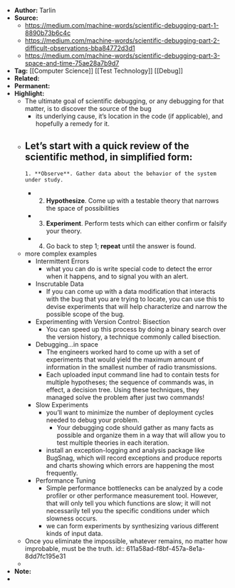- **Author:** Tarlin
- **Source:**
	- https://medium.com/machine-words/scientific-debugging-part-1-8890b73b6c4c
	- https://medium.com/machine-words/scientific-debugging-part-2-difficult-observations-bba84772d3d1
	- https://medium.com/machine-words/scientific-debugging-part-3-space-and-time-75ae28a7b9d7
- **Tag:** [[Computer Science]] [[Test Technology]] [[Debug]]
- **Related:**
- **Permanent:**
- **Highlight:**
	- The ultimate goal of scientific debugging, or any debugging for that matter, is to discover the source of the bug
		- its underlying cause, it’s location in the code (if applicable), and hopefully a remedy for it.
	- Let’s start with a quick review of the scientific method, in simplified form:
		-
		  1. **Observe**. Gather data about the behavior of the system under study.
		-
		  2. **Hypothesize**. Come up with a testable theory that narrows the space of possibilities
		-
		  3. **Experiment**. Perform tests which can either confirm or falsify your theory.
		-
		  4. Go back to step 1; **repeat** until the answer is found.
	- more complex examples
		- Intermittent Errors
			- what you can do is write special code to detect the error when it happens, and to signal you with an alert.
		- Inscrutable Data
			- If you can come up with a data modification that interacts with the bug that you are trying to locate, you can use this to devise experiments that will help characterize and narrow the possible scope of the bug.
		- Experimenting with Version Control: Bisection
			- You can speed up this process by doing a binary search over the version history, a technique commonly called bisection.
		- Debugging…in space
			- The engineers worked hard to come up with a set of experiments that would yield the maximum amount of information in the smallest number of radio transmissions.
			- Each uploaded input command line had to contain tests for multiple hypotheses; the sequence of commands was, in effect, a decision tree. Using these techniques, they managed solve the problem after just two commands!
		- Slow Experiments
			- you’ll want to minimize the number of deployment cycles needed to debug your problem.
				- Your debugging code should gather as many facts as possible and organize them in a way that will allow you to test multiple theories in each iteration.
			- install an exception-logging and analysis package like BugSnag, which will record exceptions and produce reports and charts showing which errors are happening the most frequently.
		- Performance Tuning
			- Simple performance bottlenecks can be analyzed by a code profiler or other performance measurement tool. However, that will only tell you which functions are slow; it will not necessarily tell you the specific conditions under which slowness occurs.
			- we can form experiments by synthesizing various different kinds of input data.
	- Once you eliminate the impossible, whatever remains, no matter how improbable, must be the truth.
	  id:: 611a58ad-f8bf-457a-8e1a-8dd7fc195e31
	-
- **Note:**
-